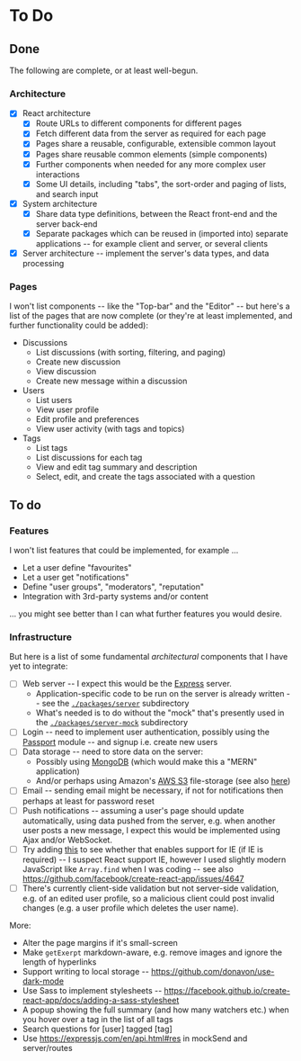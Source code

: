 # To Do

## Done

The following are complete, or at least well-begun.

### Architecture

- [x] React architecture
  - [x] Route URLs to different components for different pages
  - [x] Fetch different data from the server as required for each page
  - [x] Pages share a reusable, configurable, extensible common layout
  - [x] Pages share reusable common elements (simple components)
  - [x] Further components when needed for any more complex user interactions
  - [x] Some UI details, including "tabs", the sort-order and paging of lists, and search input
- [x] System architecture
  - [x] Share data type definitions, between the React front-end and the server back-end
  - [x] Separate packages which can be reused in (imported into) separate applications -- for example client and server, or several clients
- [x] Server architecture -- implement the server's data types, and data processing

### Pages

I won't list components -- like the "Top-bar" and the "Editor" -- but here's a list of the pages that are now complete
(or they're at least implemented, and further functionality could be added):

- Discussions
  - List discussions (with sorting, filtering, and paging)
  - Create new discussion
  - View discussion
  - Create new message within a discussion
- Users
  - List users
  - View user profile
  - Edit profile and preferences
  - View user activity (with tags and topics)
- Tags
  - List tags
  - List discussions for each tag
  - View and edit tag summary and description
  - Select, edit, and create the tags associated with a question

## To do

### Features

I won't list features that could be implemented, for example ...

- Let a user define "favourites"
- Let a user get "notifications"
- Define "user groups", "moderators", "reputation"
- Integration with 3rd-party systems and/or content

... you might see better than I can what further features you would desire.

### Infrastructure

But here is a list of some fundamental _architectural_ components that I have yet to integrate:

- [ ] Web server -- I expect this would be the [Express](https://expressjs.com/) server.
  - Application-specific code to be run on the server is already written -- see the [`./packages/server`](./packages/server)
    subdirectory
  - What's needed is to do without the "mock" that's presently used in the [`./packages/server-mock`](./packages/server-mock) subdirectory
- [ ] Login -- need to implement user authentication, possibly using the [Passport](http://www.passportjs.org/) module
      -- and signup i.e. create new users
- [ ] Data storage -- need to store data on the server:
  - Possibly using [MongoDB](https://www.mongodb.com/) (which would make this a "MERN" application)
  - And/or perhaps using Amazon's [AWS S3](https://aws.amazon.com/s3/) file-storage
    (see also [here](https://devcenter.heroku.com/articles/s3))
- [ ] Email -- sending email might be necessary, if not for notifications then perhaps at least for password reset
- [ ] Push notifications -- assuming a user's page should update automatically, using data pushed from the server,
      e.g. when another user posts a new message, I expect this would be implemented using Ajax and/or WebSocket.
- [ ] Try adding [this](https://stackoverflow.com/a/50827450/49942) to see whether that enables support for IE (if IE is
      required) -- I suspect React support IE, however I used slightly modern JavaScript like `Array.find` when I was coding
      -- see also https://github.com/facebook/create-react-app/issues/4647
- [ ] There's currently client-side validation but not server-side validation, e.g. of an edited user profile, so a
      malicious client could post invalid changes (e.g. a user profile which deletes the user name).

More:

- Alter the page margins if it's small-screen
- Make `getExerpt` markdown-aware, e.g. remove images and ignore the length of hyperlinks
- Support writing to local storage -- https://github.com/donavon/use-dark-mode
- Use Sass to implement stylesheets -- https://facebook.github.io/create-react-app/docs/adding-a-sass-stylesheet
- A popup showing the full summary (and how many watchers etc.) when you hover over a tag in the list of all tags
- Search questions for [user] tagged [tag]
- Use https://expressjs.com/en/api.html#res in mockSend and server/routes
